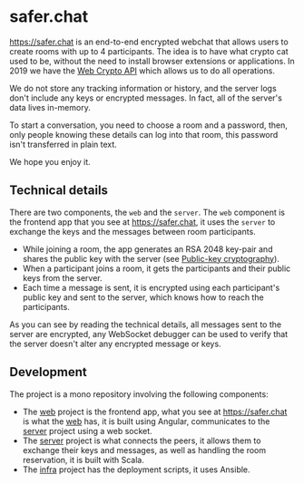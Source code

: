 # safer.chat

https://safer.chat is an end-to-end encrypted webchat that allows users to create rooms with up to 4 participants. The idea is to have what crypto cat used to be, without the need to install browser extensions or applications. In 2019 we have the [Web Crypto API](https://www.w3.org/TR/WebCryptoAPI/) which allows us to do all operations.

We do not store any tracking information or history, and the server logs don't include any keys or encrypted messages. In fact, all of the server's data lives in-memory.

To start a conversation, you need to choose a room and a password, then, only people knowing these details can log into that room, this password isn't transferred in plain text.

We hope you enjoy it.


## Technical details

There are two components, the `web` and the `server`. The `web` component is the frontend app that you see at https://safer.chat, it uses the `server` to exchange the keys and the messages between room participants.

- While joining a room, the app generates an RSA 2048 key-pair and shares the public key with the server (see [Public-key cryptography](https://en.wikipedia.org/wiki/Public-key_cryptography)).
- When a participant joins a room, it gets the participants and their public keys from the server.
- Each time a message is sent, it is encrypted using each participant's public key and sent to the server, which knows how to reach the participants.

As you can see by reading the technical details, all messages sent to the server are encrypted, any WebSocket debugger can be used to verify that the server doesn't alter any encrypted message or keys.

## Development

The project is a mono repository involving the following components:
- The [web](/web) project is the frontend app, what you see at https://safer.chat is what the [web](/web) has, it is built using Angular, communicates to the [server](/server) project using a web socket.
- The [server](/server) project is what connects the peers, it allows them to exchange their keys and messages, as well as handling the room reservation, it is built with Scala.
- The [infra](/infra) project has the deployment scripts, it uses Ansible.
